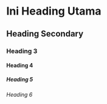 # Ini Heading Utama
## Heading Secondary
### Heading 3
#### Heading 4
##### Heading 5
###### Heading 6